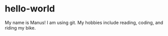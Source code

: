 # hello-world

My name is Manus!  I am using git.  My hobbies include reading, coding, and riding my bike.
